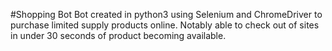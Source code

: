 #Shopping Bot
Bot created in python3 using Selenium and ChromeDriver to purchase limited supply products online. Notably able to check out of sites in under 30 seconds of product becoming available.
